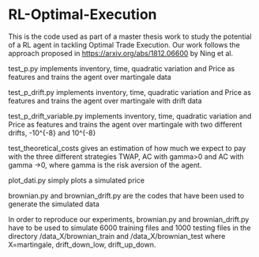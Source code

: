 # RL-Optimal-Execution

This is the code used as part of a master thesis work to study the potential of a RL agent in tackling Optimal Trade Execution.
Our work follows the approach proposed in https://arxiv.org/abs/1812.06600 by Ning et al. 

test_p.py implements inventory, time, quadratic variation and Price as features and trains the agent over martingale data 

test_p_drift.py implements inventory, time, quadratic variation and Price as features and trains the agent over martingale with drift data 

test_p_drift_variable.py implements inventory, time, quadratic variation and Price as features and trains the agent over martingale with two different drifts, -10^{-8} and 10^{-8} 

test_theoretical_costs gives an estimation of how much we expect to pay with the three different strategies TWAP, AC with gamma>0 and AC with gamma ->0, where gamma is the risk aversion of the agent. 

plot_dati.py simply plots a simulated price

brownian.py and brownian_drift.py are the codes that have been used to generate the simulated data

In order to reproduce our experiments, brownian.py and brownian_drift.py have to be used to simulate 6000 training files and 1000 testing files in the directory /data_X/brownian_train and /data_X/brownian_test where X=martingale, drift_down_low, drift_up_down.
